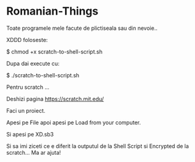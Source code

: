 # Romanian-Things

Toate programele mele facute de plictiseala sau din nevoie..

XDDD foloseste:

$ chmod +x scratch-to-shell-script.sh

Dupa dai execute cu:

$ ./scratch-to-shell-script.sh

Pentru scratch ...

Deshizi pagina https://scratch.mit.edu/

Faci un proiect.

Apesi pe File apoi apesi pe Load from your computer.

Si apesi pe XD.sb3

Si sa imi ziceti ce e diferit la outputul de la Shell Script si Encrypted de la scratch... Ma ar ajuta!
